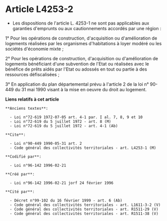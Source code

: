 # Article L4253-2

- Les dispositions de l'article L. 4253-1 ne sont pas applicables aux garanties d'emprunts ou aux cautionnements accordés par
une région :

1° Pour les opérations de construction, d'acquisition ou d'amélioration de logements réalisées par les organismes
d'habitations à loyer modéré ou les sociétés d'économie mixte ;

2° Pour les opérations de construction, d'acquisition ou d'amélioration de logements bénéficiant d'une subvention de l'Etat
ou réalisées avec le bénéfice de prêts aidés par l'Etat ou adossés en tout ou partie à des ressources défiscalisées ;

3° En application du plan départemental prévu à l'article 2 de la loi n° 90-449 du 31 mai 1990 visant à la mise en oeuvre du
droit au logement.

**Liens relatifs à cet article**

	**Anciens textes**:

	  - Loi n°72-619 1972-07-05 art. 4-1 par. I al. 7, 8, 9 et 10
	  - Loi n°72-619 du 5 juillet 1972 - art. 8 (M)
	  - Loi n°72-619 du 5 juillet 1972 - art. 4-1 (Ab)

	**Cite**:

	  - Loi n°90-449 1990-05-31 art. 2
	  - Code général des collectivités territoriales - art. L4253-1 (M)

	**Codifié par**:

	  - Loi n°96-142 1996-02-21

	**Créé par**:

	  - Loi n°96-142 1996-02-21 jorf 24 février 1996

	**Cité par**:

	  - Décret n°99-102 du 16 février 1999 - art. 6 (Ab)
	  - Code général des collectivités territoriales - art. L1611-3-2 (V)
	  - Code général des collectivités territoriales - art. R1511-29 (V)
	  - Code général des collectivités territoriales - art. R1511-38 (V)

